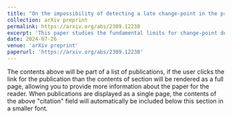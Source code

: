 ```yaml
---
title: "On the impossibility of detecting a late change-point in the preferential attachment random graph model"
collection: arXiv preprint
permalink: https://arxiv.org/abs/2309.12238
excerpt: 'This paper studies the fundamental limits for change-point detection under the linear preferential attachment random graph model'
date: 2024-07-26
venue: 'arXiv preprint'
paperurl: 'https://arxiv.org/abs/2309.12238'
---
```


The contents above will be part of a list of publications, if the user clicks the link for the publication than the contents of section will be rendered as a full page, allowing you to provide more information about the paper for the reader. When publications are displayed as a single page, the contents of the above "citation" field will automatically be included below this section in a smaller font.
